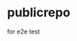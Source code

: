 # publicrepo
for e2e test





























































































































































































































































































































































































































































































































































































































































































































































































































































































































































































































































































































































































































































































































































































































































































































































































































































































